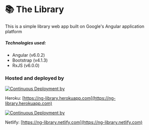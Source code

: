 # 📚 The Library

This is a simple library web app built on Google's Angular application platform
##### Technologies used:
* Angular (v6.0.2)
* Bootstrap (v4.1.3)
* RxJS (v6.0.0)

### Hosted and deployed by

[![Continuous Deployment by](https://www.herokucdn.com/deploy/button.svg)](https://heroku.com/)

Heroku: [https://ng-library.herokuapp.com](https://ng-library.herokuapp.com)

[![Continuous Deployment by](https://www.netlify.com/img/global/badges/netlify-color-accent.svg)](https://www.netlify.com)

Netlify: [https://ng-library.netlify.com](https://ng-library.netlify.com)
